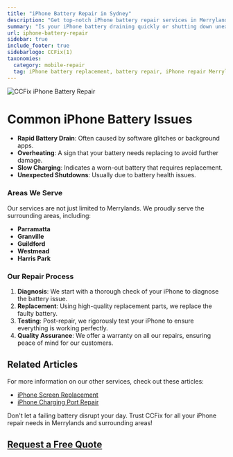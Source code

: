 ```yaml
---
title: "iPhone Battery Repair in Sydney"
description: "Get top-notch iPhone battery repair services in Merrylands and surrounding areas with CCFix. Expert technicians, affordable prices, and fast service. Contact us for a free quote today!"
summary: "Is your iPhone battery draining quickly or shutting down unexpectedly? If you're in Merrylands or surrounding areas, CCFix is your go-to solution for fast, reliable, and affordable iPhone battery repair. Our expert technicians are skilled in handling all iPhone models, ensuring your device gets the best care possible."
url: iphone-battery-repair
sidebar: true
include_footer: true
sidebarlogo: CCFix(1)
taxonomies:
  category: mobile-repair
  tag: iPhone battery replacement, battery repair, iPhone repair Merrylands
---
```

![CCFix iPhone Battery Repair](/images/CCFix-iphone-battery-repair.webp?height=20px "Get your iPhone battery repaired at CCFix in Merrylands. High-quality service at affordable prices.")

# Common iPhone Battery Issues

- **Rapid Battery Drain**: Often caused by software glitches or background apps.
- **Overheating**: A sign that your battery needs replacing to avoid further damage.
- **Slow Charging**: Indicates a worn-out battery that requires replacement.
- **Unexpected Shutdowns**: Usually due to battery health issues.

### Areas We Serve

Our services are not just limited to Merrylands. We proudly serve the surrounding areas, including:

- **Parramatta**
- **Granville**
- **Guildford**
- **Westmead**
- **Harris Park**

### Our Repair Process

1. **Diagnosis**: We start with a thorough check of your iPhone to diagnose the battery issue.
2. **Replacement**: Using high-quality replacement parts, we replace the faulty battery.
3. **Testing**: Post-repair, we rigorously test your iPhone to ensure everything is working perfectly.
4. **Quality Assurance**: We offer a warranty on all our repairs, ensuring peace of mind for our customers.


## Related Articles

For more information on our other services, check out these articles:

- [iPhone Screen Replacement](https://ccfix.com.au/iphone-screen-replacement-sydney/)
- [iPhone Charging Port Repair](https://ccfix.com.au/iphone-charging-port-repair/)


Don't let a failing battery disrupt your day. Trust CCFix for all your iPhone repair needs in Merrylands and surrounding areas!


 ## [Request a Free Quote](https://form.jotform.com/241402975332857)

